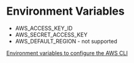 # Environment Variables

* AWS_ACCESS_KEY_ID
* AWS_SECRET_ACCESS_KEY
* AWS_DEFAULT_REGION - not supported 


[Environment variables to configure the AWS CLI](https://docs.aws.amazon.com/cli/latest/userguide/cli-configure-envvars.html)